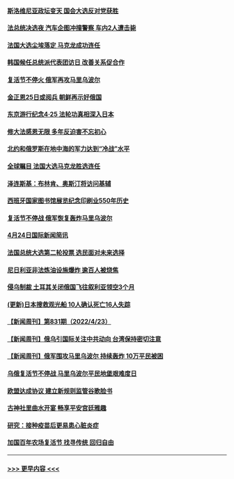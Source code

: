 #### [斯洛维尼亚政坛变天 国会大选反对党获胜](../pages/prog202/a103409285.md?t=04251301) 
#### [法总统决选夜 汽车企图冲撞警察 车内2人遭击毙](../pages/prog202/a103409239.md?t=04251301) 
#### [法国大选尘埃落定 马克龙成功连任](../pages/prog202/a103409096.md?t=04251301) 
#### [韩国候任总统派代表团访日 改善关系促合作](../pages/prog202/a103409088.md?t=04251301) 
#### [复活节不停火 俄军再攻马里乌波尔](../pages/prog202/a103409086.md?t=04251301) 
#### [金正恩25日或阅兵 朝鲜再示好俄国](../pages/prog202/a103409090.md?t=04251301) 
#### [东京游行纪念4·25 法轮功真相深入日本](../pages/prog202/a103409065.md?t=04251301) 
#### [修大法感恩无限 多年反迫害不忘初心](../pages/prog202/a103409052.md?t=04251301) 
#### [北约和俄罗斯在地中海的军力达到“冷战”水平](../pages/prog202/a103409034.md?t=04251301) 
#### [全球瞩目 法国大选马克龙胜选连任](../pages/prog202/a103409032.md?t=04251301) 
#### [泽连斯基：布林肯、奥斯汀将访问基辅](../pages/prog202/a103409004.md?t=04251301) 
#### [西班牙国家图书馆展览纪念印刷业550年历史](../pages/prog202/a103408868.md?t=04251301) 
#### [复活节不停战 俄军恢复轰炸马里乌波尔](../pages/prog202/a103408883.md?t=04251301) 
#### [4月24日国际新闻简讯](../pages/prog202/a103408850.md?t=04251301) 
#### [法国总统大选第二轮投票 选民面对未来选择](../pages/prog202/a103408837.md?t=04251301) 
#### [尼日利亚非法炼油设施爆炸 逾百人被烧焦](../pages/prog202/a103408720.md?t=04251301) 
#### [侵乌制裁 土耳其关闭俄国飞往叙利亚领空3个月](../pages/prog202/a103408693.md?t=04251301) 
#### [(更新)日本搜救观光船 10人确认死亡16人失踪](../pages/prog202/a103408670.md?t=04251301) 
#### [【新闻周刊】第831期（2022/4/23）](../pages/prog202/a103408566.md?t=04251301) 
#### [【新闻周刊】俄乌引国际关注中共动向 台湾保持密切注意](../pages/prog202/a103408515.md?t=04251301) 
#### [【新闻周刊】俄军围攻马里乌波尔 持续轰炸 10万平民被困](../pages/prog202/a103408513.md?t=04251301) 
#### [乌俄复活节不停战 马里乌波尔平民地堡艰难度日](../pages/prog202/a103408440.md?t=04251301) 
#### [欧盟达成协议 建立新规则监管谷歌脸书](../pages/prog202/a103408405.md?t=04251301) 
#### [古神社里曲水开宴 畅享平安宫廷雅趣](../pages/prog202/a103408337.md?t=04251301) 
#### [研究：接种疫苗后更易患心脏炎症](../pages/prog202/a103408275.md?t=04251301) 
#### [加国百年农场复活节 找寻传统 回归自由](../pages/prog202/a103408259.md?t=04251301) 

----
#### [ >>> 更早内容 <<< ](../indexes/prog202-earlier.md)
